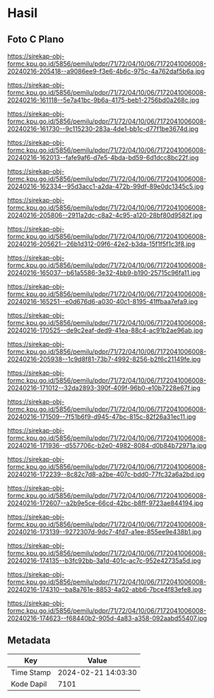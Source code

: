 # Hasil

## Foto C Plano

https://sirekap-obj-formc.kpu.go.id/5856/pemilu/pdpr/71/72/04/10/06/7172041006008-20240216-205418--a9086ee9-f3e6-4b6c-975c-4a762daf5b6a.jpg

https://sirekap-obj-formc.kpu.go.id/5856/pemilu/pdpr/71/72/04/10/06/7172041006008-20240216-161118--5e7a41bc-9b6a-4175-beb1-2756bd0a268c.jpg

https://sirekap-obj-formc.kpu.go.id/5856/pemilu/pdpr/71/72/04/10/06/7172041006008-20240216-161730--9c115230-283a-4de1-bb1c-d77f1be3674d.jpg

https://sirekap-obj-formc.kpu.go.id/5856/pemilu/pdpr/71/72/04/10/06/7172041006008-20240216-162013--fafe9af6-d7e5-4bda-bd59-6d1dcc8bc22f.jpg

https://sirekap-obj-formc.kpu.go.id/5856/pemilu/pdpr/71/72/04/10/06/7172041006008-20240216-162334--95d3acc1-a2da-472b-99df-89e0dc1345c5.jpg

https://sirekap-obj-formc.kpu.go.id/5856/pemilu/pdpr/71/72/04/10/06/7172041006008-20240216-205806--2911a2dc-c8a2-4c95-a120-28bf80d9582f.jpg

https://sirekap-obj-formc.kpu.go.id/5856/pemilu/pdpr/71/72/04/10/06/7172041006008-20240216-205621--26b1d312-09f6-42e2-b3da-15f1f5f1c3f8.jpg

https://sirekap-obj-formc.kpu.go.id/5856/pemilu/pdpr/71/72/04/10/06/7172041006008-20240216-165037--b61a5586-3e32-4bb9-b190-25715c96fa11.jpg

https://sirekap-obj-formc.kpu.go.id/5856/pemilu/pdpr/71/72/04/10/06/7172041006008-20240216-165251--e0d676d6-a030-40c1-8195-41ffbaa7efa9.jpg

https://sirekap-obj-formc.kpu.go.id/5856/pemilu/pdpr/71/72/04/10/06/7172041006008-20240216-170525--de9c2eaf-ded9-41ea-88c4-ac91b2ae96ab.jpg

https://sirekap-obj-formc.kpu.go.id/5856/pemilu/pdpr/71/72/04/10/06/7172041006008-20240216-205938--1c9d8f81-73b7-4992-8256-b2f6c21149fe.jpg

https://sirekap-obj-formc.kpu.go.id/5856/pemilu/pdpr/71/72/04/10/06/7172041006008-20240216-171012--32da2893-390f-409f-96b0-e10b7228e67f.jpg

https://sirekap-obj-formc.kpu.go.id/5856/pemilu/pdpr/71/72/04/10/06/7172041006008-20240216-171509--7f51b6f9-d945-47bc-815c-82f26a31ec11.jpg

https://sirekap-obj-formc.kpu.go.id/5856/pemilu/pdpr/71/72/04/10/06/7172041006008-20240216-171936--d557706c-b2e0-4982-8084-d0b84b72971a.jpg

https://sirekap-obj-formc.kpu.go.id/5856/pemilu/pdpr/71/72/04/10/06/7172041006008-20240216-172239--8c82c7d8-a2be-407c-bdd0-77fc32a6a2bd.jpg

https://sirekap-obj-formc.kpu.go.id/5856/pemilu/pdpr/71/72/04/10/06/7172041006008-20240216-172607--a2b9e5ce-66cd-42bc-b8ff-9723ae844194.jpg

https://sirekap-obj-formc.kpu.go.id/5856/pemilu/pdpr/71/72/04/10/06/7172041006008-20240216-173139--9272307d-9dc7-4fd7-a1ee-855ee9e438b1.jpg

https://sirekap-obj-formc.kpu.go.id/5856/pemilu/pdpr/71/72/04/10/06/7172041006008-20240216-174135--b3fc92bb-3a1d-401c-ac7c-952e42735a5d.jpg

https://sirekap-obj-formc.kpu.go.id/5856/pemilu/pdpr/71/72/04/10/06/7172041006008-20240216-174310--ba8a761e-8853-4a02-abb6-7bce4f83efe8.jpg

https://sirekap-obj-formc.kpu.go.id/5856/pemilu/pdpr/71/72/04/10/06/7172041006008-20240216-174623--f68440b2-905d-4a83-a358-092aabd55407.jpg


## Metadata

| Key        | Value               |
| ---------- | ------------------- |
| Time Stamp | 2024-02-21 14:03:30 |
| Kode Dapil | 7101                |



